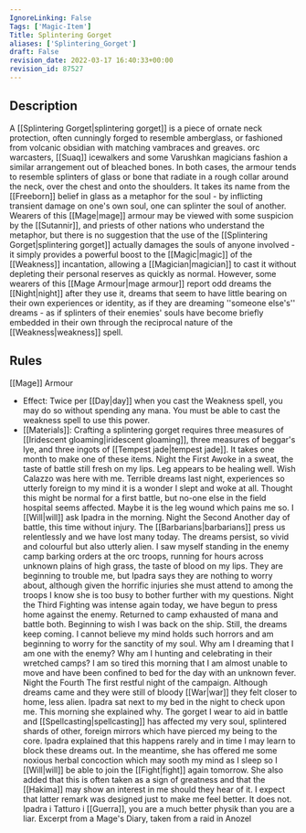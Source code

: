 ```yaml
---
IgnoreLinking: False
Tags: ['Magic-Item']
Title: Splintering Gorget
aliases: ['Splintering_Gorget']
draft: False
revision_date: 2022-03-17 16:40:33+00:00
revision_id: 87527
---
```


## Description
A [[Splintering Gorget|splintering gorget]] is a piece of ornate neck protection, often cunningly forged to resemble amberglass, or fashioned from volcanic obsidian with matching vambraces and greaves. orc warcasters, [[Suaq]] icewalkers and some Varushkan magicians fashion a similar arrangement out of bleached bones. In both cases, the armour tends to resemble splinters of glass or bone that radiate in a rough collar around the neck, over the chest and onto the shoulders.
It takes its name from the [[Freeborn]] belief in glass as a metaphor for the soul - by inflicting transient damage on one's own soul, one can splinter the soul of another. Wearers of this [[Mage|mage]] armour may be viewed with some suspicion by the [[Sutannir]], and priests of other nations who understand the metaphor, but there is no suggestion that the use of the [[Splintering Gorget|splintering gorget]] actually damages the souls of anyone involved - it simply provides a powerful boost to the [[Magic|magic]] of the [[Weakness]] incantation, allowing a [[Magician|magician]] to cast it without depleting their personal reserves as quickly as normal.
However, some wearers of this [[Mage Armour|mage armour]] report odd dreams the [[Night|night]] after they use it, dreams that seem to have little bearing on their own experiences or identity, as if they are dreaming ''someone else's'' dreams - as if splinters of their enemies' souls have become briefly embedded in their own through the reciprocal nature of the [[Weakness|weakness]] spell.
## Rules
[[Mage]] Armour
* Effect: Twice per [[Day|day]] when you cast the Weakness spell, you may do so without spending any mana. You must be able to cast the weakness spell to use this power.
* [[Materials]]: Crafting a splintering gorget requires three measures of [[Iridescent gloaming|iridescent gloaming]], three measures of beggar's lye, and three ingots of [[Tempest jade|tempest jade]]. It takes one month to make one of these items.
Night the First
Awoke in a sweat, the taste of battle still fresh on my lips. Leg appears to be healing well. Wish Calazzo was here with me. Terrible dreams last night, experiences so utterly foreign to my mind it is a wonder I slept and woke at all. Thought this might be normal for a first battle, but no-one else in the field hospital seems affected. Maybe it is the leg wound which pains me so. I [[Will|will]] ask Ipadra in the morning.
Night the Second
Another day of battle, this time without injury. The [[Barbarians|barbarians]] press us relentlessly and we have lost many today. The dreams persist, so vivid and colourful but also utterly alien. I saw myself standing in the enemy camp barking orders at the orc troops, running for hours across unknown plains of high grass, the taste of blood on my lips. They are beginning to trouble me, but Ipadra says they are nothing to worry about, although given the horrific injuries she must attend to among the troops I know she is too busy to bother further with my questions. 
Night the Third 
Fighting was intense again today, we have begun to press home against the enemy. Returned to camp exhausted of mana and battle both. Beginning to wish I was back on the ship. Still, the dreams keep coming. I cannot believe my mind holds such horrors and am beginning to worry for the sanctity of my soul. Why am I dreaming that I am one with the enemy? Why am I hunting and celebrating in their wretched camps?  I am so tired this morning that I am almost unable to move and have been confined to bed for the day with an unknown fever.
Night the Fourth 
The first restful night of the campaign. Although dreams came and they were still of bloody [[War|war]] they felt closer to home, less alien. Ipadra sat next to my bed in the night to check upon me. This morning she explained why. The gorget I wear to aid in battle and [[Spellcasting|spellcasting]] has affected my very soul, splintered shards of other, foreign mirrors which have pierced my being to the core. Ipadra explained that this happens rarely and in time I may learn to block these dreams out. In the meantime, she has offered me some noxious herbal concoction which may sooth my mind as I sleep so I [[Will|will]] be able to join the [[Fight|fight]] again tomorrow. She also added that this is often taken as a sign of greatness and that the [[Hakima]] may show an interest in me should they hear of it. I expect that latter remark was designed just to make me feel better. It does not. Ipadra i Tatturo i [[Guerra]], you are a much better physik than you are a liar.
Excerpt from a Mage's Diary, taken from a raid in Anozel